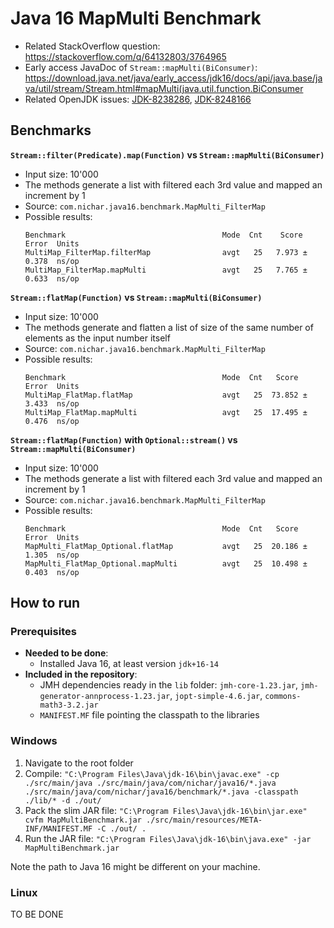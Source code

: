 # Java 16 MapMulti Benchmark

- Related StackOverflow question: https://stackoverflow.com/q/64132803/3764965
- Early access JavaDoc of `Stream::mapMulti(BiConsumer)`: https://download.java.net/java/early_access/jdk16/docs/api/java.base/java/util/stream/Stream.html#mapMulti(java.util.function.BiConsumer
- Related OpenJDK issues: [JDK-8238286](https://bugs.openjdk.java.net/browse/JDK-8238286), [JDK-8248166](https://bugs.openjdk.java.net/browse/JDK-8248166)

## Benchmarks

**`Stream::filter(Predicate).map(Function)` vs `Stream::mapMulti(BiConsumer)`**
 - Input size: 10'000
 - The methods generate a list with filtered each 3rd value and mapped an increment by 1
 - Source: `com.nichar.java16.benchmark.MapMulti_FilterMap`
 - Possible results:
   ```
   Benchmark                                   Mode  Cnt    Score  Error  Units
   MultiMap_FilterMap.filterMap                avgt   25   7.973 ± 0.378  ns/op
   MultiMap_FilterMap.mapMulti                 avgt   25   7.765 ± 0.633  ns/op 
   ```

**`Stream::flatMap(Function)` vs `Stream::mapMulti(BiConsumer)`**
 - Input size: 10'000
 - The methods generate and flatten a list of size of the same number of elements as the input number itself
 - Source: `com.nichar.java16.benchmark.MapMulti_FilterMap`
 - Possible results:
   ```
   Benchmark                                   Mode  Cnt   Score   Error  Units
   MultiMap_FlatMap.flatMap                    avgt   25  73.852 ± 3.433  ns/op
   MultiMap_FlatMap.mapMulti                   avgt   25  17.495 ± 0.476  ns/op
   ```

**`Stream::flatMap(Function)` with `Optional::stream()` vs `Stream::mapMulti(BiConsumer)`**
 - Input size: 10'000
 - The methods generate a list with filtered each 3rd value and mapped an increment by 1
 - Source: `com.nichar.java16.benchmark.MapMulti_FilterMap`
 - Possible results:
   ```
   Benchmark                                   Mode  Cnt   Score   Error  Units
   MapMulti_FlatMap_Optional.flatMap           avgt   25  20.186 ± 1.305  ns/op
   MapMulti_FlatMap_Optional.mapMulti          avgt   25  10.498 ± 0.403  ns/op
   ```

## How to run

### Prerequisites

 - **Needed to be done**: 
   - Installed Java 16, at least version `jdk+16-14`
 - **Included in the repository**: 
   - JMH dependencies ready in the `lib` folder: `jmh-core-1.23.jar`, `jmh-generator-annprocess-1.23.jar`, `jopt-simple-4.6.jar`, `commons-math3-3.2.jar`
   - `MANIFEST.MF` file pointing the classpath to the libraries

### Windows
1. Navigate to the root folder 
2. Compile: `"C:\Program Files\Java\jdk-16\bin\javac.exe" -cp ./src/main/java ./src/main/java/com/nichar/java16/*.java ./src/main/java/com/nichar/java16/benchmark/*.java -classpath ./lib/* -d ./out/`
3. Pack the slim JAR file: `"C:\Program Files\Java\jdk-16\bin\jar.exe" cvfm MapMultiBenchmark.jar ./src/main/resources/META-INF/MANIFEST.MF -C ./out/ .`
4. Run the JAR file: `"C:\Program Files\Java\jdk-16\bin\java.exe" -jar MapMultiBenchmark.jar`

Note the path to Java 16 might be different on your machine. 

### Linux
 TO BE DONE